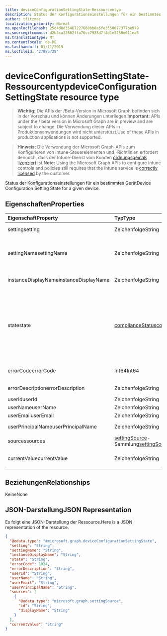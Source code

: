 ```yaml
---
title: deviceConfigurationSettingState-Ressourcentyp
description: Status der Konfigurationseinstellungen für ein bestimmtes Gerät
author: tfitzmac
localization_priority: Normal
ms.openlocfilehash: 25d4d8d35467227660bb6a5fe3550077377be979
ms.sourcegitcommit: d2b3ca32602ffa76cc7925d7f4d1e2258e611ea5
ms.translationtype: MT
ms.contentlocale: de-DE
ms.lasthandoff: 01/11/2019
ms.locfileid: "27885729"
---
```

# <a name="deviceconfigurationsettingstate-resource-type"></a><span data-ttu-id="38723-103">deviceConfigurationSettingState-Ressourcentyp</span><span class="sxs-lookup"><span data-stu-id="38723-103">deviceConfigurationSettingState resource type</span></span>

> <span data-ttu-id="38723-104">**Wichtig:** Die APIs der /Beta-Version in Microsoft Graph befinden sich in der Vorschau und können Änderungen unterliegen.</span><span class="sxs-lookup"><span data-stu-id="38723-104">**Important:** APIs under the / beta version in Microsoft Graph are in preview and are subject to change.</span></span> <span data-ttu-id="38723-105">Die Verwendung dieser APIs in Produktionsanwendungen wird nicht unterstützt.</span><span class="sxs-lookup"><span data-stu-id="38723-105">Use of these APIs in production applications is not supported.</span></span>

> <span data-ttu-id="38723-106">**Hinweis:** Die Verwendung der Microsoft Graph-APIs zum Konfigurieren von Intune-Steuerelementen und -Richtlinien erfordert dennoch, dass der Intune-Dienst vom Kunden [ordnungsgemäß lizenziert](https://go.microsoft.com/fwlink/?linkid=839381) ist.</span><span class="sxs-lookup"><span data-stu-id="38723-106">**Note:** Using the Microsoft Graph APIs to configure Intune controls and policies still requires that the Intune service is [correctly licensed](https://go.microsoft.com/fwlink/?linkid=839381) by the customer.</span></span>

<span data-ttu-id="38723-107">Status der Konfigurationseinstellungen für ein bestimmtes Gerät</span><span class="sxs-lookup"><span data-stu-id="38723-107">Device Configuration Setting State for a given device.</span></span>
## <a name="properties"></a><span data-ttu-id="38723-108">Eigenschaften</span><span class="sxs-lookup"><span data-stu-id="38723-108">Properties</span></span>
|<span data-ttu-id="38723-109">Eigenschaft</span><span class="sxs-lookup"><span data-stu-id="38723-109">Property</span></span>|<span data-ttu-id="38723-110">Typ</span><span class="sxs-lookup"><span data-stu-id="38723-110">Type</span></span>|<span data-ttu-id="38723-111">Beschreibung</span><span class="sxs-lookup"><span data-stu-id="38723-111">Description</span></span>|
|:---|:---|:---|
|<span data-ttu-id="38723-112">setting</span><span class="sxs-lookup"><span data-stu-id="38723-112">setting</span></span>|<span data-ttu-id="38723-113">Zeichenfolge</span><span class="sxs-lookup"><span data-stu-id="38723-113">String</span></span>|<span data-ttu-id="38723-114">Die gemeldete Einstellung</span><span class="sxs-lookup"><span data-stu-id="38723-114">The setting that is being reported</span></span>|
|<span data-ttu-id="38723-115">settingName</span><span class="sxs-lookup"><span data-stu-id="38723-115">settingName</span></span>|<span data-ttu-id="38723-116">Zeichenfolge</span><span class="sxs-lookup"><span data-stu-id="38723-116">String</span></span>|<span data-ttu-id="38723-117">Lokalisierter/benutzerfreundlicher Name der Einstellung, die gemeldet wird</span><span class="sxs-lookup"><span data-stu-id="38723-117">Localized/user friendly setting name that is being reported</span></span>|
|<span data-ttu-id="38723-118">instanceDisplayName</span><span class="sxs-lookup"><span data-stu-id="38723-118">instanceDisplayName</span></span>|<span data-ttu-id="38723-119">Zeichenfolge</span><span class="sxs-lookup"><span data-stu-id="38723-119">String</span></span>|<span data-ttu-id="38723-120">Name der Einstellungsinstanz, die gemeldet wird.</span><span class="sxs-lookup"><span data-stu-id="38723-120">Name of setting instance that is being reported.</span></span>|
|<span data-ttu-id="38723-121">state</span><span class="sxs-lookup"><span data-stu-id="38723-121">state</span></span>|[<span data-ttu-id="38723-122">complianceStatus</span><span class="sxs-lookup"><span data-stu-id="38723-122">complianceStatus</span></span>](../resources/intune-shared-compliancestatus.md)|<span data-ttu-id="38723-123">Der Compliance-Zustand der Einstellung.</span><span class="sxs-lookup"><span data-stu-id="38723-123">The compliance state of the setting.</span></span> <span data-ttu-id="38723-124">Mögliche Werte sind: `unknown`, `notApplicable`, `compliant`, `remediated`, `nonCompliant`, `error`, `conflict` und `notAssigned`.</span><span class="sxs-lookup"><span data-stu-id="38723-124">Possible values are: `unknown`, `notApplicable`, `compliant`, `remediated`, `nonCompliant`, `error`, `conflict`, `notAssigned`.</span></span>|
|<span data-ttu-id="38723-125">errorCode</span><span class="sxs-lookup"><span data-stu-id="38723-125">errorCode</span></span>|<span data-ttu-id="38723-126">Int64</span><span class="sxs-lookup"><span data-stu-id="38723-126">Int64</span></span>|<span data-ttu-id="38723-127">Fehlercode für die Einstellung</span><span class="sxs-lookup"><span data-stu-id="38723-127">Error code for the setting</span></span>|
|<span data-ttu-id="38723-128">errorDescription</span><span class="sxs-lookup"><span data-stu-id="38723-128">errorDescription</span></span>|<span data-ttu-id="38723-129">Zeichenfolge</span><span class="sxs-lookup"><span data-stu-id="38723-129">String</span></span>|<span data-ttu-id="38723-130">Fehlerbeschreibung</span><span class="sxs-lookup"><span data-stu-id="38723-130">Error description</span></span>|
|<span data-ttu-id="38723-131">userId</span><span class="sxs-lookup"><span data-stu-id="38723-131">userId</span></span>|<span data-ttu-id="38723-132">Zeichenfolge</span><span class="sxs-lookup"><span data-stu-id="38723-132">String</span></span>|<span data-ttu-id="38723-133">UserId</span><span class="sxs-lookup"><span data-stu-id="38723-133">UserId</span></span>|
|<span data-ttu-id="38723-134">userName</span><span class="sxs-lookup"><span data-stu-id="38723-134">userName</span></span>|<span data-ttu-id="38723-135">Zeichenfolge</span><span class="sxs-lookup"><span data-stu-id="38723-135">String</span></span>|<span data-ttu-id="38723-136">UserName</span><span class="sxs-lookup"><span data-stu-id="38723-136">UserName</span></span>|
|<span data-ttu-id="38723-137">userEmail</span><span class="sxs-lookup"><span data-stu-id="38723-137">userEmail</span></span>|<span data-ttu-id="38723-138">Zeichenfolge</span><span class="sxs-lookup"><span data-stu-id="38723-138">String</span></span>|<span data-ttu-id="38723-139">UserEmail</span><span class="sxs-lookup"><span data-stu-id="38723-139">UserEmail</span></span>|
|<span data-ttu-id="38723-140">userPrincipalName</span><span class="sxs-lookup"><span data-stu-id="38723-140">userPrincipalName</span></span>|<span data-ttu-id="38723-141">Zeichenfolge</span><span class="sxs-lookup"><span data-stu-id="38723-141">String</span></span>|<span data-ttu-id="38723-142">Benutzer-Prinzipalname</span><span class="sxs-lookup"><span data-stu-id="38723-142">UserPrincipalName.</span></span>|
|<span data-ttu-id="38723-143">sources</span><span class="sxs-lookup"><span data-stu-id="38723-143">sources</span></span>|<span data-ttu-id="38723-144">[settingSource](../resources/intune-deviceconfig-settingsource.md)-Sammlung</span><span class="sxs-lookup"><span data-stu-id="38723-144">[settingSource](../resources/intune-deviceconfig-settingsource.md) collection</span></span>|<span data-ttu-id="38723-145">Beitragende Richtlinien</span><span class="sxs-lookup"><span data-stu-id="38723-145">Contributing policies</span></span>|
|<span data-ttu-id="38723-146">currentValue</span><span class="sxs-lookup"><span data-stu-id="38723-146">currentValue</span></span>|<span data-ttu-id="38723-147">Zeichenfolge</span><span class="sxs-lookup"><span data-stu-id="38723-147">String</span></span>|<span data-ttu-id="38723-148">Aktueller Wert der Einstellung auf dem Gerät</span><span class="sxs-lookup"><span data-stu-id="38723-148">Current value of setting on device</span></span>|

## <a name="relationships"></a><span data-ttu-id="38723-149">Beziehungen</span><span class="sxs-lookup"><span data-stu-id="38723-149">Relationships</span></span>
<span data-ttu-id="38723-150">Keine</span><span class="sxs-lookup"><span data-stu-id="38723-150">None</span></span>
## <a name="json-representation"></a><span data-ttu-id="38723-151">JSON-Darstellung</span><span class="sxs-lookup"><span data-stu-id="38723-151">JSON Representation</span></span>
<span data-ttu-id="38723-152">Es folgt eine JSON-Darstellung der Ressource.</span><span class="sxs-lookup"><span data-stu-id="38723-152">Here is a JSON representation of the resource.</span></span>
<!-- {
  "blockType": "resource",
  "@odata.type": "microsoft.graph.deviceConfigurationSettingState"
}
-->
``` json
{
  "@odata.type": "#microsoft.graph.deviceConfigurationSettingState",
  "setting": "String",
  "settingName": "String",
  "instanceDisplayName": "String",
  "state": "String",
  "errorCode": 1024,
  "errorDescription": "String",
  "userId": "String",
  "userName": "String",
  "userEmail": "String",
  "userPrincipalName": "String",
  "sources": [
    {
      "@odata.type": "microsoft.graph.settingSource",
      "id": "String",
      "displayName": "String"
    }
  ],
  "currentValue": "String"
}
```





